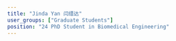 ```yaml
---
title: "Jinda Yan 闫缙达"
user_groups: ["Graduate Students"]
position: "24 PhD Student in Biomedical Engineering"
---
```

